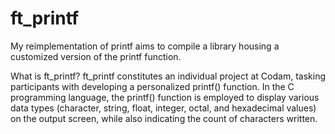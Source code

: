 # ft_printf
My reimplementation of printf aims to compile a library housing a customized version of the printf function.

What is ft_printf?
ft_printf constitutes an individual project at Codam, tasking participants with developing a personalized printf() function. In the C programming language, the printf() function is employed to display various data types (character, string, float, integer, octal, and hexadecimal values) on the output screen, while also indicating the count of characters written.

